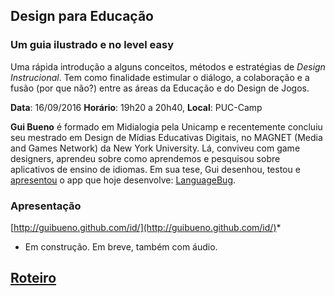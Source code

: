 ## Design para Educação
### Um guia ilustrado e no level easy

Uma rápida introdução a alguns conceitos, métodos e estratégias de *Design Instrucional*. Tem como finalidade estimular o diálogo, a colaboração e a fusão (por que não?) entre as áreas da Educação e do Design de Jogos.

**Data**: 16/09/2016
**Horário**: 19h20 a 20h40,
**Local**: PUC-Camp

**Gui Bueno** é formado em Midialogia pela Unicamp e recentemente concluiu seu mestrado em Design de Mídias Educativas Digitais, no MAGNET (Media and Games Network) da New York University. Lá, conviveu com game designers, aprendeu sobre como aprendemos e pesquisou sobre aplicativos de ensino de idiomas. Em sua tese, Gui desenhou, testou e [apresentou](https://www.youtube.com/watch?v=DGmgGfFZpQo) o app que hoje desenvolve: [LanguageBug](http://guibueno.github.io/).

### Apresentação

[http://guibueno.github.com/id/](http://guibueno.github.com/id/)*
* Em construção. Em breve, também com áudio.

## [Roteiro](roteiro.md)